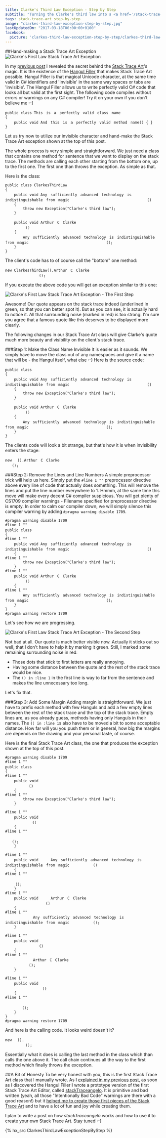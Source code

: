 ```yaml
---
title: Clarke's Third Law Exception - Step by Step
subtitle: "Turning the Clarke's third law into a <a href='/stack-trace-art'>Stack Trace Art</a> exception. One step at the time."
tags: stack-trace-art step-by-step
image: "clarkes-third-law-exception-step-by-step.jpg"
lastUpdatedOn: "2017-03-18T00:00:00+0100"
facebook:
  picture: 'clarkes-third-law-exception-step-by-step/clarkes-third-law-exception-stack-trace-art-on-view-detail.png'
---
```

##Hand-making a Stack Trace Art Exception
![Clarke's First Law Stack Trace Art Exception](/resources/clarkes-third-law-exception-step-by-step/clarkes-third-law-exception-stack-trace-art-on-view-detail.png)

In my [previous post](/his-majesty-hangul-the-filler) I revealed the secret behind the [Stack Trace Art](/stack-trace-art)'s magic. It is the existence of the [Hangul Filler](http://www.fileformat.info/info/unicode/char/3164/index.htm) that makes Stack Trace Art possible. Hangul Filler is that magical Unicode character, at the same time valid in C# identifiers and 'invisible' in the same way spaces or tabs are 'invisible'. The Hangul Filler allows us to write perfectly valid C# code that looks all but valid at the first sight. The following code compiles without errors or warnings on any C# compiler! Try it on your own if you don't believe me :-)

    public class Thisㅤisㅤaㅤperfectlyㅤvalidㅤclassㅤname
    {
        public void Andㅤthisㅤisㅤaㅤperfectlyㅤvalidㅤmethodㅤname() { }
    }

<script type="text/javascript">
if(navigator.userAgent.toLowerCase().indexOf('firefox') > -1)
{
    document.write
    ("<p class='alert alert-danger'>I see that you use Firefox. Unfortunately Firefox does not render the Hangul Filler properly. I'll report that to the Firefox team. Meanwhile, if you want to get a feeling how the code in this post looks like, open this web page in some other browser. I tested the page in Chrome and Internet Explorer and they both render the Hangul Filler properly. Basically, the code given above should look like this (I just replaced Hangul Fillers with spaces):</p>");
    
    document.write
    ("<pre><code>public class This is a perfectly valid class name\n" +
     "{\n" +
     "    public void And this is a perfectly valid method name() { }\n" +
     "}</code></pre>");
}
</script>
    
Let us try now to utilize our invisible character and hand-make the Stack Trace Art exception shown at the top of this post.

The whole process is very simple and straightforward. We just need a class that contains one method for sentence that we want to display on the stack trace. The methods are calling each other starting from the bottom one, up to the first one. The first one than throws the exception. As simple as that.

Here is the class:

    public class ClarkesThirdLaw
    {
        public void Anyㅤsufficientlyㅤadvancedㅤtechnologyㅤisㅤindistinguishableㅤfromㅤmagicㅤㅤㅤㅤㅤㅤㅤㅤㅤㅤㅤㅤㅤㅤㅤㅤㅤㅤㅤㅤㅤㅤㅤ()
        {
            throw new Exception("Clarke's third law");
        }

        public void ArthurㅤCㅤClarkeㅤㅤㅤㅤㅤㅤㅤㅤㅤㅤㅤㅤㅤㅤㅤㅤㅤㅤㅤㅤㅤㅤㅤㅤㅤㅤㅤㅤㅤㅤㅤ()
        {
            Anyㅤsufficientlyㅤadvancedㅤtechnologyㅤisㅤindistinguishableㅤfromㅤmagicㅤㅤㅤㅤㅤㅤㅤㅤㅤㅤㅤㅤㅤㅤㅤㅤㅤㅤㅤㅤㅤㅤㅤ();
        }
    }

The client's code has to of course call the "bottom" one method:

    new ClarkesThirdLaw().ArthurㅤCㅤClarkeㅤㅤㅤㅤㅤㅤㅤㅤㅤㅤㅤㅤㅤㅤㅤㅤㅤㅤㅤㅤㅤㅤㅤㅤㅤㅤㅤㅤㅤㅤㅤ();

If you execute the above code you will get an exception similar to this one:

![Clarke's First Law Stack Trace Art Exception - The First Step](/resources/clarkes-third-law-exception-step-by-step/clarkes-third-law-exception-stack-trace-art-first-step.png)

Awesome! Our quote appears on the stack trace indeed (underlined in green, so that you can better spot it). But as you can see, it is actually hard to notice it. All that surrounding noise (marked in red) is too strong. I'm sure you agree that a famous quote like this deserves to be displayed more clearly.

The following changes in our Stack Trace Art class will give Clarke's quote much more beauty and visibility on the client's stack trace.

###Step 1: Make the Class Name Invisible
It is easier as it sounds. We simply have to move the class out of any namespaces and give it a name that will be - the Hangul itself, what else :-) Here is the source code:

    public class ㅤ
    {
        public void Anyㅤsufficientlyㅤadvancedㅤtechnologyㅤisㅤindistinguishableㅤfromㅤmagicㅤㅤㅤㅤㅤㅤㅤㅤㅤㅤㅤㅤㅤㅤㅤㅤㅤㅤㅤㅤㅤㅤㅤ()
        {
            throw new Exception("Clarke's third law");
        }

        public void ArthurㅤCㅤClarkeㅤㅤㅤㅤㅤㅤㅤㅤㅤㅤㅤㅤㅤㅤㅤㅤㅤㅤㅤㅤㅤㅤㅤㅤㅤㅤㅤㅤㅤㅤㅤ()
        {
            Anyㅤsufficientlyㅤadvancedㅤtechnologyㅤisㅤindistinguishableㅤfromㅤmagicㅤㅤㅤㅤㅤㅤㅤㅤㅤㅤㅤㅤㅤㅤㅤㅤㅤㅤㅤㅤㅤㅤㅤ();
        }
    }

The clients code will look a bit strange, but that's how it is when invisibility enters the stage:

    new ㅤ().ArthurㅤCㅤClarkeㅤㅤㅤㅤㅤㅤㅤㅤㅤㅤㅤㅤㅤㅤㅤㅤㅤㅤㅤㅤㅤㅤㅤㅤㅤㅤㅤㅤㅤㅤㅤ();

###Step 2: Remove the Lines and Line Numbers
A simple preprocessor trick will help us here. Simply put the `#line 1 ""` preprocessor directive above every line of code that actually does something. This will remove the lines and put the line number everywhere to 1. Hmmm, at the same time this move will make every decent C# compiler suspicious. You will get plenty of CS1709 compiler warnings - Filename specified for preprocessor directive is empty. In order to calm our compiler down, we will simply silence this compiler warning by adding `#pragma warning disable 1709`.

    #pragma warning disable 1709
    #line 1 ""
    public class ㅤ
    {
    #line 1 ""
        public void Anyㅤsufficientlyㅤadvancedㅤtechnologyㅤisㅤindistinguishableㅤfromㅤmagicㅤㅤㅤㅤㅤㅤㅤㅤㅤㅤㅤㅤㅤㅤㅤㅤㅤㅤㅤㅤㅤㅤㅤ()
        {
    #line 1 ""
            throw new Exception("Clarke's third law");
        }
    #line 1 ""
        public void ArthurㅤCㅤClarkeㅤㅤㅤㅤㅤㅤㅤㅤㅤㅤㅤㅤㅤㅤㅤㅤㅤㅤㅤㅤㅤㅤㅤㅤㅤㅤㅤㅤㅤㅤㅤ()
        {
    #line 1 ""
            Anyㅤsufficientlyㅤadvancedㅤtechnologyㅤisㅤindistinguishableㅤfromㅤmagicㅤㅤㅤㅤㅤㅤㅤㅤㅤㅤㅤㅤㅤㅤㅤㅤㅤㅤㅤㅤㅤㅤㅤ();
        }
    }
    #pragma warning restore 1709

Let's see how we are progressing.

![Clarke's First Law Stack Trace Art Exception - The Second Step](/resources/clarkes-third-law-exception-step-by-step/clarkes-third-law-exception-stack-trace-art-second-step.png)

Not bad at all. Our quote is much better visible now. Actually it sticks out so well, that I don't have to help it by marking it green. Still, I marked some remaining surrounding noise in red:

- Those dots that stick to first letters are really annoying.
- Having some distance between the quote and the rest of the stack trace would be nice.
- The `() in :line 1` in the first line is way to far from the sentence and makes the line unnecessary too long.

Let's fix that.

###Step 3: Add Some Margin
Adding margin is straightforward. We just have to prefix each method with few Hanguls and add a few empty lines between the rest of the stack trace and the top of the stack trace. Empty lines are, as you already guess, methods having only Hanguls in their names. The `() in :line 1`s also have to be moved a bit to some acceptable distance. How far will you you push them or in general, how big the margins are depends on the drawing and your personal taste, of course.

Here is the final Stack Trace Art class, the one that produces the exception shown at the top of this post.

    #pragma warning disable 1709
    #line 1 ""
    public class ㅤ
    {
    #line 1 ""
        public void ㅤㅤㅤㅤㅤㅤㅤㅤㅤㅤㅤㅤㅤㅤㅤㅤㅤㅤㅤㅤㅤㅤㅤㅤㅤㅤㅤㅤㅤㅤㅤㅤㅤㅤㅤㅤㅤㅤㅤㅤㅤㅤ()
        {
    #line 1 ""
            throw new Exception("Clarke's third law");
        }

    #line 1 ""
        public void ㅤㅤㅤㅤㅤㅤㅤㅤㅤㅤㅤㅤㅤㅤㅤㅤㅤㅤㅤㅤㅤㅤㅤㅤㅤㅤㅤㅤㅤㅤㅤㅤㅤㅤㅤㅤㅤㅤㅤㅤㅤㅤㅤ()
        {
    #line 1 ""
            ㅤㅤㅤㅤㅤㅤㅤㅤㅤㅤㅤㅤㅤㅤㅤㅤㅤㅤㅤㅤㅤㅤㅤㅤㅤㅤㅤㅤㅤㅤㅤㅤㅤㅤㅤㅤㅤㅤㅤㅤㅤㅤ();
        }

    #line 1 ""
        public void ㅤㅤㅤAnyㅤsufficientlyㅤadvancedㅤtechnologyㅤisㅤindistinguishableㅤfromㅤmagicㅤㅤㅤㅤㅤㅤㅤ()
        {
    #line 1 ""
            ㅤㅤㅤㅤㅤㅤㅤㅤㅤㅤㅤㅤㅤㅤㅤㅤㅤㅤㅤㅤㅤㅤㅤㅤㅤㅤㅤㅤㅤㅤㅤㅤㅤㅤㅤㅤㅤㅤㅤㅤㅤㅤㅤ();
        }
    #line 1 ""
        public void ㅤㅤㅤArthurㅤCㅤClarkeㅤㅤㅤㅤㅤㅤㅤㅤㅤㅤㅤㅤㅤㅤㅤㅤㅤㅤㅤㅤㅤㅤㅤㅤㅤㅤㅤㅤㅤㅤㅤㅤㅤㅤ()
        {
    #line 1 ""
            ㅤㅤㅤAnyㅤsufficientlyㅤadvancedㅤtechnologyㅤisㅤindistinguishableㅤfromㅤmagicㅤㅤㅤㅤㅤㅤㅤ();
        }

    #line 1 ""
        public void ㅤㅤㅤㅤㅤㅤㅤㅤㅤㅤㅤㅤㅤㅤㅤㅤㅤㅤㅤㅤㅤㅤㅤㅤㅤㅤㅤㅤㅤㅤㅤㅤㅤㅤㅤㅤㅤㅤㅤㅤㅤㅤㅤㅤㅤ()
        {
    #line 1 ""
            ㅤㅤㅤArthurㅤCㅤClarkeㅤㅤㅤㅤㅤㅤㅤㅤㅤㅤㅤㅤㅤㅤㅤㅤㅤㅤㅤㅤㅤㅤㅤㅤㅤㅤㅤㅤㅤㅤㅤㅤㅤㅤ();
        }

    #line 1 ""
        public void ㅤㅤㅤㅤㅤㅤㅤㅤㅤㅤㅤㅤㅤㅤㅤㅤㅤㅤㅤㅤㅤㅤㅤㅤㅤㅤㅤㅤㅤㅤㅤㅤㅤㅤㅤㅤㅤㅤㅤㅤㅤㅤㅤㅤㅤㅤ()
        {
    #line 1 ""
            ㅤㅤㅤㅤㅤㅤㅤㅤㅤㅤㅤㅤㅤㅤㅤㅤㅤㅤㅤㅤㅤㅤㅤㅤㅤㅤㅤㅤㅤㅤㅤㅤㅤㅤㅤㅤㅤㅤㅤㅤㅤㅤㅤㅤㅤ();
        }
    }
    #pragma warning restore 1709

And here is the calling code. It looks weird doesn't it?

    new ㅤ().ㅤㅤㅤㅤㅤㅤㅤㅤㅤㅤㅤㅤㅤㅤㅤㅤㅤㅤㅤㅤㅤㅤㅤㅤㅤㅤㅤㅤㅤㅤㅤㅤㅤㅤㅤㅤㅤㅤㅤㅤㅤㅤㅤㅤㅤㅤ();

Essentially what it does is calling the last method in the class which than calls the one above it. The call chain continues all the way to the first method which finally throws the exception.

##A Bit of Honesty
To be very honest with you, this is the first Stack Trace Art class that I manually wrote. As I [explained in my previous post](/his-majesty-hangul-the-filler#putting-it-all-together), as soon as I discovered the Hangul Filler I wrote a prototype version of the first Stack Trace Art Editor, called [stackTraceangelo](https://github.com/ironcev/stackTraceangelo). It is primitive and bad written (yeah, all those "Intentionally Bad Code" warnings are there with a good reason!) but it [helped me to create those first pieces of the Stack Trace Art](/stack-trace-art) and to have a lot of fun and joy while creating them.

I plan to write a post on how *stackTraceangelo* works and how to use it to create your own Stack Trace Art. Stay tuned :-)

{% hx_src ClarkesThirdLawExceptionStepByStep %}